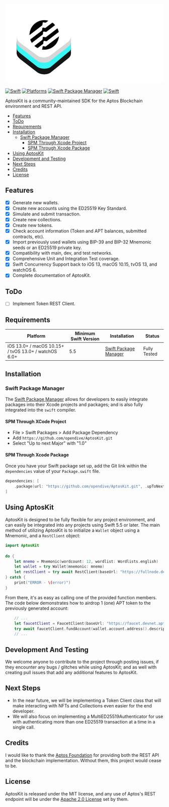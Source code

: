 ![AptosKit](./Resources/AptosKitBanner.png)

[![Swift](https://img.shields.io/badge/Swift-5.5_5.6_5.7-orange?style=flat-square)](https://img.shields.io/badge/Swift-5.5_5.6_5.7-Orange?style=flat-square)
[![Platforms](https://img.shields.io/badge/Platforms-macOS_iOS_tvOS_watchOS-green?style=flat-square)](https://img.shields.io/badge/Platforms-macOS_iOS_tvOS_watchOS-green?style=flat-square)
[![Swift Package Manager](https://img.shields.io/badge/Swift_Package_Manager-compatible-orange?style=flat-square)](https://img.shields.io/badge/Swift_Package_Manager-compatible-orange?style=flat-square)
[![Swift](https://github.com/OpenDive/AptosKit/actions/workflows/swift.yml/badge.svg)](https://github.com/OpenDive/AptosKit/actions/workflows/swift.yml)

AptosKit is a community-maintained SDK for the Aptos Blockchain environment and REST API.

- [Features](#features)
- [ToDo](#todo)
- [Requirements](#requirements)
- [Installation](#installation)
  - [Swift Package Manager](#swift-package-manager)
    - [SPM Through Xcode Project](#spm-through-xcode-project)
    - [SPM Through Xcode Package](#spm-through-xcode-package)
- [Using AptosKit](#using-aptoskit)
- [Development and Testing](#development-and-testing)
- [Next Steps](#next-steps)
- [Credits](#credits)
- [License](#license)

## Features

- [x] Generate new wallets.
- [x] Create new accounts using the ED25519 Key Standard.
- [x] Simulate and submit transaction.
- [x] Create new collections.
- [x] Create new tokens.
- [x] Check account information (Token and APT balances, submitted contracts, etc).
- [x] Import previously used wallets using BIP-39 and BIP-32 Mnemonic seeds or an ED25519 private key.
- [x] Compatibility with main, dev, and test networks.
- [x] Comprehensive Unit and Integration Test coverage.
- [x] Swift Concurrency Support back to iOS 13, macOS 10.15, tvOS 13, and watchOS 6.
- [x] Complete documentation of AptosKit.

## ToDo

- [ ] Implement Token REST Client.

## Requirements

| Platform | Minimum Swift Version | Installation | Status |
| --- | --- | --- | --- |
| iOS 13.0+ / macOS 10.15+ / tvOS 13.0+ / watchOS 6.0+ | 5.5 | [Swift Package Manager](#swift-package-manager) | Fully Tested |

## Installation

### Swift Package Manager

The [Swift Package Manager](https://swift.org/package-manager/) allows for developers to easily integrate packages into their Xcode projects and packages; and is also fully integrated into the `swift` compiler.

#### SPM Through XCode Project

* File > Swift Packages > Add Package Dependency
* Add `https://github.com/opendive/AptosKit.git`
* Select "Up to next Major" with "1.0"

#### SPM Through Xcode Package

Once you have your Swift package set up, add the Git link within the `dependencies` value of your `Package.swift` file.

```swift
dependencies: [
    .package(url: "https://github.com/opendive/AptosKit.git", .upToNextMajor(from: "1.0"))
]
```

## Using AptosKit

AptosKit is designed to be fully flexible for any project environment, and can easily be integrated into any projects using Swift 5.5 or later. The main method of utilizing AptosKit is to initialize a `Wallet` object using a Mnemonic, and a `RestClient` object:

```swift
import AptosKit

do {
    let mnemo = Mnemonic(wordcount: 12, wordlist: Wordlists.english)
    let wallet = try Wallet(mnemonic: mnemo)
    let restClient = try await RestClient(baseUrl: "https://fullnode.devnet.aptoslabs.com/v1")
} catch {
    print("ERROR - \(error)")
}
```

From there, it's as easy as calling one of the provided function members. The code below demonstrates how to airdrop 1 (one) APT token to the previously generated account:

```swift
    // ...
    let faucetClient = FaucetClient(baseUrl: "https://faucet.devnet.aptoslabs.com", restClient: restClient)
    try await faucetClient.fundAccount(wallet.account.address().description, 100_000_000)
    // ...
```

## Development And Testing

We welcome anyone to contribute to the project through posting issues, if they encounter any bugs / glitches while using AptosKit; and as well with creating pull issues that add any additional features to AptosKit.

## Next Steps

* In the near future, we will be implementing a Token Client class that will make interacting with NFTs and Collections even easier for the end developer.
* We will also focus on implementing a MultiED25519Authenticator for use with authenticating more than one ED25519 transaction at a time in a single call.

## Credits

I would like to thank the [Aptos Foundation](https://aptosfoundation.org) for providing both the REST API and the blockchain implementation. Without them, this project would cease to be.

## License

AptosKit is released under the MIT license, and any use of Aptos's REST endpoint will be under the [Apache 2.0 License](https://www.apache.org/licenses/LICENSE-2.0.html) set by them.
